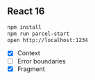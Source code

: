 ## React 16

```bash
npm install
npm run parcel-start
open http://localhost:1234
```

- [x] Context
- [ ] Error boundaries
- [x] Fragment